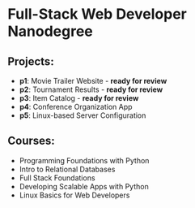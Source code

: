 # Full-Stack Web Developer Nanodegree

## Projects:
- **p1**: Movie Trailer Website - **ready for review**
- **p2**: Tournament Results - **ready for review**
- **p3**: Item Catalog - **ready for review**
- **p4**: Conference Organization App
- **p5**: Linux-based Server Configuration

## Courses:
- Programming Foundations with Python
- Intro to Relational Databases
- Full Stack Foundations
- Developing Scalable Apps with Python
- Linux Basics for Web Developers
